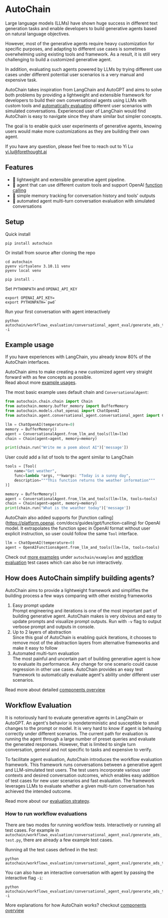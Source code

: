 # AutoChain

Large language models (LLMs) have shown huge success in different text generation tasks and
enable developers to build generative agents based on natural language objectives.

However, most of the generative agents require heavy customization for specific purposes, and
adapting to different use cases is sometimes overwhelming using existing tools
and framework. As a result, it is still very challenging to build a customized generative agent.

In addition, evaluating such agents powered by LLMs by trying different use
cases under different potential user scenarios is a very manual and expensive task.

AutoChain takes inspiration from LangChain and AutoGPT and aims to solve
both problems by providing a lightweight and extensible framework
for developers to build their own conversational agents using LLMs with custom tools and
[automatically evaluating](#workflow-evaluation) different user scenarios with simulated
conversations. Experienced user of LangChain would find AutoChain is easy to navigate since
they share similar but simpler concepts.

The goal is to enable quick user experiments of generative agents, knowing users would
make more customizations as they are building their own agent.

If you have any question, please feel free to reach out to Yi Lu <yi.lu@forethought.ai>

## Features

- 🚀 lightweight and extensible generative agent pipeline.
- 🔗 agent that can use different custom tools and
  support OpenAI [function calling](https://platform.openai.com/docs/guides/gpt/function-calling)
- 💾 simple memory tracking for conversation history and tools' outputs
- 🤖 automated agent multi-turn conversation evaluation with simulated conversations

## Setup

Quick install

```shell
pip install autochain
```

Or install from source after cloning the repo

```shell
cd autochain
pyenv virtualenv 3.10.11 venv
pyenv local venv

pip install .
```

Set `PYTHONPATH` and `OPENAI_API_KEY`

```shell
export OPENAI_API_KEY=
export PYTHONPATH=`pwd`
```

Run your first conversation with agent interactively

```shell
python autochain/workflows_evaluation/conversational_agent_eval/generate_ads_test.py -i
```

## Example usage

If you have experiences with LangChain, you already know 80% of the AutoChain interfaces.

AutoChain aims to make creating a new customized agent very straight forward with as few
concepts as possible.  
Read about more [example usages](./examples.md).

The most basic example uses default chain and `ConversationalAgent`:

```python
from autochain.chain.chain import Chain
from autochain.memory.buffer_memory import BufferMemory
from autochain.models.chat_openai import ChatOpenAI
from autochain.agent.conversational_agent.conversational_agent import ConversationalAgent

llm = ChatOpenAI(temperature=0)
memory = BufferMemory()
agent = ConversationalAgent.from_llm_and_tools(llm=llm)
chain = Chain(agent=agent, memory=memory)

print(chain.run("Write me a poem about AI")['message'])
```

User could add a list of tools to the agent similar to LangChain

```python
tools = [Tool(
    name="Get weather",
    func=lambda *args, **kwargs: "Today is a sunny day",
    description="""This function returns the weather information"""
)]

memory = BufferMemory()
agent = ConversationalAgent.from_llm_and_tools(llm=llm, tools=tools)
chain = Chain(agent=agent, memory=memory)
print(chain.run("What is the weather today")['message'])
```

AutoChain also added supports for [function calling](https://platform.openai.
com/docs/guides/gpt/function-calling)
for OpenAI model. It extrapolates the function spec in OpenAI format without user explicit
instruction, so user could follow the same `Tool` interface.

```python
llm = ChatOpenAI(temperature=0)
agent = OpenAIFunctionsAgent.from_llm_and_tools(llm=llm, tools=tools)
```

Check out [more examples](./examples.md) under `autochain/examples` and [workflow
evaluation](./workflow-evaluation.md) test cases which can also be run interactively.

## How does AutoChain simplify building agents?

AutoChain aims to provide a lightweight framework and simplifies the building process a few
ways comparing with other existing frameworks

1. Easy prompt update  
   Prompt engineering and iterations is one of the most important part of building generative
   agent. AutoChain makes is very obvious and easy to update prompts and visualize prompt 
   outputs. Run with `-v` flag to output verbose prompt and outputs in console.
2. Up to 2 layers of abstraction  
   Since this goal of AutoChain is enabling quick iterations, it chooses to remove most of the
   abstraction layers from alternative frameworks and make it easy to follow
3. Automated multi-turn evaluation  
   The most painful and uncertain part of building generative agent is how to evaluate its
   performance. Any change for one scenario could cause regression in other use cases. AutoChain 
   provides an easy test framework to automatically evaluate agent's ability under different 
   user scenarios.

Read more about detailed [components overview](./components_overview.md)

## Workflow Evaluation

It is notoriously hard to evaluate generative agents in LangChain or AutoGPT. An agent's behavior
is nondeterministic and susceptible to small changes to the prompt or model. It is very 
hard to know if agent is behaving correctly under different scenarios. The current path for 
evaluation is running the agent through a large number of preset queries and evaluate the 
generated responses. However, that is limited to single turn conversation, general and not 
specific to tasks and expensive to verify.

To facilitate agent evaluation, AutoChain introduces the workflow evaluation framework. This
framework runs conversations between a generative agent and LLM-simulated test users. The test
users incorporate various user contexts and desired conversation outcomes, which enables easy
addition of test cases for new user scenarios and fast evaluation. The framework leverages LLMs to
evaluate whether a given multi-turn conversation has achieved the intended outcome.

Read more about our [evaluation strategy](./workflow-evaluation.md).

### How to run workflow evaluations

There are two modes for running workflow tests. Interactively or running all test cases.
For example in `autochain/workflows_evaluation/conversational_agent_eval/generate_ads_test.py`, 
there are already a few example test cases.

Running all the test cases defined in the test:

```shell
python autochain/workflows_evaluation/conversational_agent_eval/generate_ads_test.py
```

You can also have an interactive conversation with agent by passing the interactive flag `-i`:

```shell
python autochain/workflows_evaluation/conversational_agent_eval/generate_ads_test.py -i
```

More explanations for how AutoChain works? checkout [components overview](./components_overview.md)
